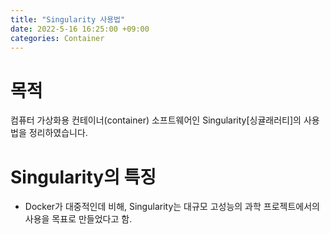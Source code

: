 ```yaml
---
title: "Singularity 사용법"
date: 2022-5-16 16:25:00 +09:00
categories: Container
---
```


# 목적
컴퓨터 가상화용 컨테이너(container) 소프트웨어인 Singularity[싱귤래러티]의 사용법을 정리하였습니다.

# Singularity의 특징
- Docker가 대중적인데 비해, Singularity는 대규모 고성능의 과학 프로젝트에서의 사용을 목표로 만들었다고 함.

